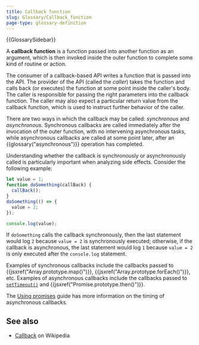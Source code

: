 ```yaml
---
title: Callback function
slug: Glossary/Callback_function
page-type: glossary-definition
---
```


{{GlossarySidebar}}

A **callback function** is a function passed into another function as an argument, which is then invoked inside the outer function to complete some kind of routine or action.

The consumer of a callback-based API writes a function that is passed into the API. The provider of the API (called the _caller_) takes the function and calls back (or executes) the function at some point inside the caller's body. The caller is responsible for passing the right parameters into the callback function. The caller may also expect a particular return value from the callback function, which is used to instruct further behavior of the caller.

There are two ways in which the callback may be called: _synchronous_ and _asynchronous_. Synchronous callbacks are called immediately after the invocation of the outer function, with no intervening asynchronous tasks, while asynchronous callbacks are called at some point later, after an {{glossary("asynchronous")}} operation has completed.

Understanding whether the callback is synchronously or asynchronously called is particularly important when analyzing side effects. Consider the following example:

```js
let value = 1;
function doSomething(callBack) {
  callBack();
}
doSomething(() => {
  value = 2;
});

console.log(value);
```

If `doSomething` calls the callback synchronously, then the last statement would log `2` because `value = 2` is synchronously executed; otherwise, if the callback is asynchronous, the last statement would log `1` because `value = 2` is only executed after the `console.log` statement.

Examples of synchronous callbacks include the callbacks passed to {{jsxref("Array.prototype.map()")}}, {{jsxref("Array.prototype.forEach()")}}, etc. Examples of asynchronous callbacks include the callbacks passed to [`setTimeout()`](/en-US/docs/Web/API/setTimeout) and {{jsxref("Promise.prototype.then()")}}.

The [Using promises](/en-US/docs/Web/JavaScript/Guide/Using_promises#timing) guide has more information on the timing of asynchronous callbacks.

## See also

- [Callback](<https://en.wikipedia.org/wiki/Callback_(computer_programming)>) on Wikipedia
